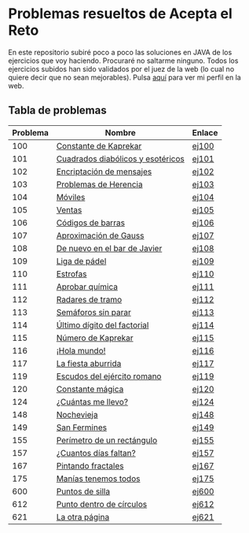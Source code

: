 # Problemas resueltos de Acepta el Reto
En este repositorio subiré poco a poco las soluciones en JAVA de los ejercicios que voy haciendo. Procuraré no saltarme ninguno. Todos los ejercicios subidos han sido validados por el juez de la web (lo cual no quiere decir que no sean mejorables). 
Pulsa [aquí](https://www.aceptaelreto.com/user/profile.php?id=8299) para ver mi perfil en la web.

## Tabla de problemas
| Problema | Nombre | Enlace
|--|--|--|
| 100 | [Constante de Kaprekar](https://www.aceptaelreto.com/problem/statement.php?id=100) | [ej100](https://github.com/ivanrs99/AceptaElReto/blob/master/soluciones/ej100.java)
| 101 | [Cuadrados diabólicos y esotéricos](https://www.aceptaelreto.com/problem/statement.php?id=101) | [ej101](https://github.com/ivanrs99/AceptaElReto/blob/master/soluciones/ej101.java)
| 102 | [Encriptación de mensajes](https://www.aceptaelreto.com/problem/statement.php?id=102) | [ej102](https://github.com/ivanrs99/AceptaElReto/blob/master/soluciones/ej102.java)
| 103 | [Problemas de Herencia](https://www.aceptaelreto.com/problem/statement.php?id=103) | [ej103](https://github.com/ivanrs99/AceptaElReto/blob/master/soluciones/ej103.java)
| 104 | [Móviles](https://www.aceptaelreto.com/problem/statement.php?id=104) | [ej104](https://github.com/ivanrs99/AceptaElReto/blob/master/soluciones/ej104.java)
| 105 | [Ventas](https://www.aceptaelreto.com/problem/statement.php?id=105) | [ej105](https://github.com/ivanrs99/AceptaElReto/blob/master/soluciones/ej105.java)
| 106 | [Códigos de barras](https://www.aceptaelreto.com/problem/statement.php?id=106) | [ej106](https://github.com/ivanrs99/AceptaElReto/blob/master/soluciones/ej106.java)
| 107 | [Aproximación de Gauss](https://www.aceptaelreto.com/problem/statement.php?id=107) | [ej107](https://github.com/ivanrs99/AceptaElReto/blob/master/soluciones/ej107.java)
| 108 | [De nuevo en el bar de Javier](https://www.aceptaelreto.com/problem/statement.php?id=108) | [ej108](https://github.com/ivanrs99/AceptaElReto/blob/master/soluciones/ej108.java)
| 109 | [Liga de pádel](https://www.aceptaelreto.com/problem/statement.php?id=109) | [ej109](https://github.com/ivanrs99/AceptaElReto/blob/master/soluciones/ej109.java)
| 110 | [Estrofas](https://www.aceptaelreto.com/problem/statement.php?id=110) | [ej110](https://github.com/ivanrs99/AceptaElReto/blob/master/soluciones/ej110.java)
| 111 | [Aprobar química](https://www.aceptaelreto.com/problem/statement.php?id=111) | [ej111](https://github.com/ivanrs99/AceptaElReto/blob/master/soluciones/ej111.java)
| 112 | [Radares de tramo](https://www.aceptaelreto.com/problem/statement.php?id=112) | [ej112](https://github.com/ivanrs99/AceptaElReto/blob/master/soluciones/ej112.java)
| 113 | [Semáforos sin parar](https://www.aceptaelreto.com/problem/statement.php?id=113) | [ej113](https://github.com/ivanrs99/AceptaElReto/blob/master/soluciones/ej113.java)
| 114 | [Último dígito del factorial](https://www.aceptaelreto.com/problem/statement.php?id=114) | [ej114](https://github.com/ivanrs99/AceptaElReto/blob/master/soluciones/ej114.java)
| 115 | [Número de Kaprekar](https://www.aceptaelreto.com/problem/statement.php?id=115) | [ej115](https://github.com/ivanrs99/AceptaElReto/blob/master/soluciones/ej115.java)
| 116 | [¡Hola mundo!](https://www.aceptaelreto.com/problem/statement.php?id=116) | [ej116](https://github.com/ivanrs99/AceptaElReto/blob/master/soluciones/ej116.java)
| 117 | [La fiesta aburrida](https://www.aceptaelreto.com/problem/statement.php?id=117) | [ej117](https://github.com/ivanrs99/AceptaElReto/blob/master/soluciones/ej117.java)
| 119 | [Escudos del ejército romano](https://www.aceptaelreto.com/problem/statement.php?id=119) | [ej119](https://github.com/ivanrs99/AceptaElReto/blob/master/soluciones/ej119.java)
| 120 | [Constante mágica](https://www.aceptaelreto.com/problem/statement.php?id=120) | [ej120](https://github.com/ivanrs99/AceptaElReto/blob/master/soluciones/ej120.java)
| 124 | [¿Cuántas me llevo?](https://www.aceptaelreto.com/problem/statement.php?id=124) | [ej124](https://github.com/ivanrs99/AceptaElReto/blob/master/soluciones/ej124.java)
| 148 | [Nochevieja](https://www.aceptaelreto.com/problem/statement.php?id=148) | [ej148](https://github.com/ivanrs99/AceptaElReto/blob/master/soluciones/ej148.java)
| 149 | [San Fermines](https://www.aceptaelreto.com/problem/statement.php?id=149) | [ej149](https://github.com/ivanrs99/AceptaElReto/blob/master/soluciones/ej149.java)
| 155 | [Perímetro de un rectángulo](https://www.aceptaelreto.com/problem/statement.php?id=155) | [ej155](https://github.com/ivanrs99/AceptaElReto/blob/master/soluciones/ej155.java)
| 157 | [¿Cuantos días faltan?](https://www.aceptaelreto.com/problem/statement.php?id=157) | [ej157](https://github.com/ivanrs99/AceptaElReto/blob/master/soluciones/ej157.java)
| 167 | [Pintando fractales](https://www.aceptaelreto.com/problem/statement.php?id=167) | [ej167](https://github.com/ivanrs99/AceptaElReto/blob/master/soluciones/ej167.java)
| 175 | [Manías tenemos todos](https://www.aceptaelreto.com/problem/statement.php?id=175) | [ej175](https://github.com/ivanrs99/AceptaElReto/blob/master/soluciones/ej175.java)
| 600 | [Puntos de silla](https://www.aceptaelreto.com/problem/statement.php?id=600) | [ej600](https://github.com/ivanrs99/AceptaElReto/blob/master/soluciones/ej600.java)
| 612 | [Punto dentro de círculos](https://www.aceptaelreto.com/problem/statement.php?id=612) | [ej612](https://github.com/ivanrs99/AceptaElReto/blob/master/soluciones/ej612.java)
| 621 | [La otra página](https://www.aceptaelreto.com/problem/statement.php?id=621) | [ej621](https://github.com/ivanrs99/AceptaElReto/blob/master/soluciones/ej621.java)